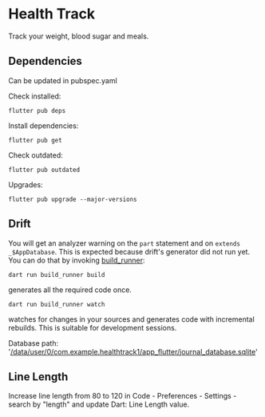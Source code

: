 # Health Track

Track your weight, blood sugar and meals.

## Dependencies

Can be updated in pubspec.yaml

Check installed:

```
flutter pub deps
```

Install dependencies:

```
flutter pub get
```

Check outdated:

```
flutter pub outdated
```

Upgrades:

```
flutter pub upgrade --major-versions
```

## Drift

You will get an analyzer warning on the `part` statement and on `extends _$AppDatabase`. This is expected because drift's generator did not run yet. You can do that by invoking [build_runner](https://pub.dev/packages/build_runner):

```
dart run build_runner build
```

generates all the required code once.

```
dart run build_runner watch
```

watches for changes in your sources and generates code with incremental rebuilds. This is suitable for development sessions.

Database path: '[/data/user/0/com.example.healthtrack1/app_flutter/journal_database.sqlite]()'

## Line Length

Increase line length from 80 to 120 in Code - Preferences - Settings - search by "length" and update Dart: Line Length value.
